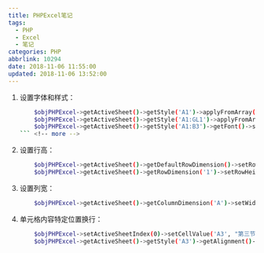 ```yaml
---
title: PHPExcel笔记
tags:
  - PHP
  - Excel
  - 笔记
categories: PHP
abbrlink: 10294
date: 2018-11-06 11:55:00
updated: 2018-11-06 13:52:00
---
```


1. 设置字体和样式：
    ``` bash
        $objPHPExcel->getActiveSheet()->getStyle('A1')->applyFromArray(['font'=>['bold'=>true]]);			//设置单元格A1字体加粗
        $objPHPExcel->getActiveSheet()->getStyle('A1:GL1')->applyFromArray(['font'=>['bold'=>true]]);		//设置单元格A1-GL1字体加粗
        $objPHPExcel->getActiveSheet()->getStyle('A1:B3')->getFont()->setBold(true);						//设置A1-B3之间的单元格字体加粗
    ``` <!-- more -->	

2. 设置行高：
    ``` bash
        $objPHPExcel->getActiveSheet()->getDefaultRowDimension()->setRowHeight(20);							//设置默认行高
        $objPHPExcel->getActiveSheet()->getRowDimension('1')->setRowHeight(30);								//设置第一行行高
    ``` 

3. 设置列宽：
    ``` bash
        $objPHPExcel->getActiveSheet()->getColumnDimension('A')->setWidth(20);								//设置A列列宽
    ``` 

4. 单元格内容特定位置换行：
    ``` bash
        $objPHPExcel->setActiveSheetIndex(0)->setCellValue('A3', "第三节\n11:00-12:00");   //注意双引号
        $objPHPExcel->getActiveSheet()->getStyle('A3')->getAlignment()->setWrapText(true);
    ``` 